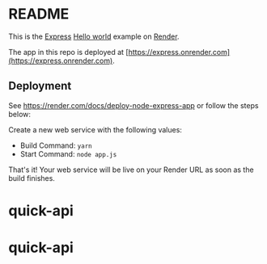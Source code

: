 # README

This is the [Express](https://expressjs.com) [Hello world](https://expressjs.com/en/starter/hello-world.html) example on [Render](https://render.com).

The app in this repo is deployed at [https://express.onrender.com](https://express.onrender.com).

## Deployment

See https://render.com/docs/deploy-node-express-app or follow the steps below:

Create a new web service with the following values:
  * Build Command: `yarn`
  * Start Command: `node app.js`

That's it! Your web service will be live on your Render URL as soon as the build finishes.
# quick-api
# quick-api
